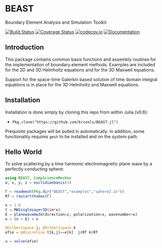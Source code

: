 # BEAST

Boundary Element Analysis and Simulation Toolkit

[![Build Status](https://travis-ci.org/krcools/BEAST.jl.svg?branch=master)](https://travis-ci.org/krcools/BEAST.jl)
[![Coverage Status](https://coveralls.io/repos/krcools/BEAST.jl/badge.svg?branch=master&service=github)](https://coveralls.io/github/krcools/BEAST.jl?branch=master)
[![codecov.io](http://codecov.io/github/krcools/BEAST.jl/coverage.svg?branch=master)](http://codecov.io/github/krcools/BEAST.jl?branch=master)
[![Documentation](https://img.shields.io/badge/docs-latest-blue.svg)](https://krcools.github.io/BEAST.jl/latest/)

## Introduction

This package contains common basis functions and assembly routines for the implementation of
boundary element methods. Examples are included for the 2D and 3D Helmholtz equations and for
the 3D Maxwell equations.

Support for the space-time Galerkin based solution of time domain integral equations is in
place for the 3D Helmholtz and Maxwell equations.

## Installation

Installation is done simply by cloning this repo from within Julia (v0.6):

* `Pkg.clone("https://github.com/krcools/BEAST.jl")`

Prequisite packages will be pulled in automatically. In addition, some functionality requires `gmsh` to
be installed and on the system path.

## Hello World

To solve scattering by a time harmonic electromagnetic plane wave by a perfectly conducting
sphere:

```julia
using BEAST, CompScienceMeshes
o, x, y, z = euclidianbasis(3)

Γ = readmesh(Pkg.dir("BEAST","examples","sphere2.in"))
RT = raviartthomas(Γ)

κ = 1.0
t = MWSingleLayer3D(im*κ)
E = planewavemw3d(direction=z, polarization=x, wavenumber=κ)
e = (n × E) × n

@hilbertspace j; @hilbertspace k
efie = @discretise t[k,j]==e[k]  j∈RT k∈RT

u = solve(efie)
```
